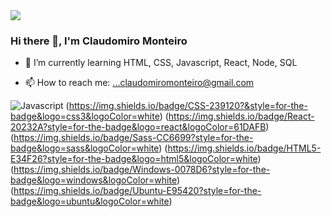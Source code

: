 <img src="https://avatars.githubusercontent.com/u/40863800?v=4" >

### Hi there 👋, I'm Claudomiro Monteiro

- 🌱 I’m currently learning HTML, CSS, Javascript, React, Node, SQL

- 📫 How to reach me: ...claudomiromonteiro@gmail.com

![Javascript](https://img.shields.io/badge/JavaScript-F7DF1E?style=for-the-badge&logo=javascript&logoColor=black)
(https://img.shields.io/badge/CSS-239120?&style=for-the-badge&logo=css3&logoColor=white)
(https://img.shields.io/badge/React-20232A?style=for-the-badge&logo=react&logoColor=61DAFB)
(https://img.shields.io/badge/Sass-CC6699?style=for-the-badge&logo=sass&logoColor=white)
(https://img.shields.io/badge/HTML5-E34F26?style=for-the-badge&logo=html5&logoColor=white)
(https://img.shields.io/badge/Windows-0078D6?style=for-the-badge&logo=windows&logoColor=white)
(https://img.shields.io/badge/Ubuntu-E95420?style=for-the-badge&logo=ubuntu&logoColor=white)

